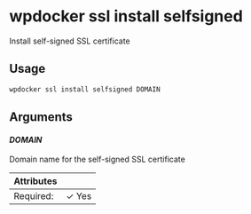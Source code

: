 # wpdocker ssl install selfsigned

Install self-signed SSL certificate

## Usage

```bash
wpdocker ssl install selfsigned DOMAIN
```

## Arguments

#### *DOMAIN*

Domain name for the self-signed SSL certificate

| Attributes      | &nbsp;
|-----------------|-------------
| Required:       | ✓ Yes


